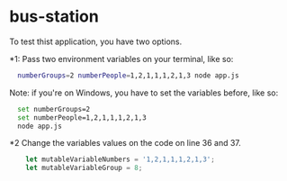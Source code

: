 # bus-station

To test thist application, you have two options.

*1: Pass two environment variables on your terminal, like so:
```bash
  numberGroups=2 numberPeople=1,2,1,1,1,2,1,3 node app.js
```

Note: if you're on Windows, you have to set the variables before, like so:
```bash
  set numberGroups=2
  set numberPeople=1,2,1,1,1,2,1,3
  node app.js
```

*2 Change the variables values on the code on line 36 and 37.
```javascript
    let mutableVariableNumbers = '1,2,1,1,1,2,1,3';
    let mutableVariableGroup = 8;
```

